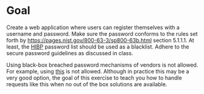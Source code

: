 # Goal
Create a web application where users can register themselves with a username and password. Make sure the password conforms to the rules set forth by https://pages.nist.gov/800-63-3/sp800-63b.html section 5.1.1.1. 
At least, the [HIBP](https://haveibeenpwned.com/) password list should be used as a blacklist. Adhere to the secure password guidelines as discussed in class. 

Using black-box breached password mechanisms of vendors is not allowed. For example, using [this](https://auth0.com/breached-passwords) is not allowed. Although in practice this may be a very good option, the goal of this exercise to teach you how to handle requests like this when no out of the box solutions are available. 